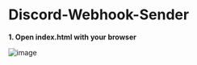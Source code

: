 # Discord-Webhook-Sender
**1. Open index.html with your browser**

![image](https://user-images.githubusercontent.com/77588421/177418298-c851f553-16f8-4069-938c-9f062e2ad879.png)

